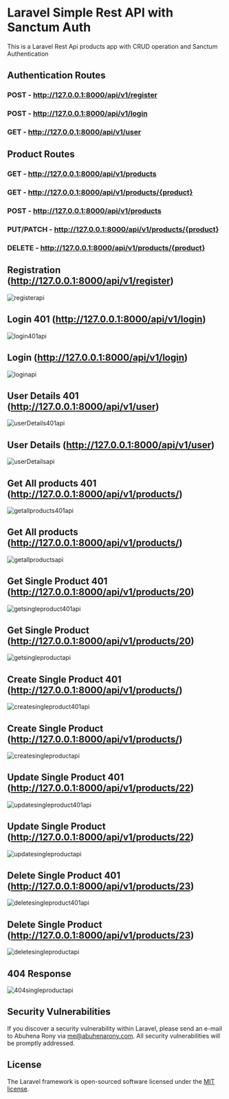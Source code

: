 # Laravel Simple Rest API with Sanctum Auth

<p>This is a Laravel Rest Api products app with CRUD operation and Sanctum Authentication</p>


## Authentication Routes

### POST - http://127.0.0.1:8000/api/v1/register

### POST - http://127.0.0.1:8000/api/v1/login

### GET - http://127.0.0.1:8000/api/v1/user


## Product Routes

### GET - http://127.0.0.1:8000/api/v1/products

### GET - http://127.0.0.1:8000/api/v1/products/{product}

### POST - http://127.0.0.1:8000/api/v1/products

### PUT/PATCH - http://127.0.0.1:8000/api/v1/products/{product}

### DELETE - http://127.0.0.1:8000/api/v1/products/{product}


## Registration (http://127.0.0.1:8000/api/v1/register)
![registerapi](https://github.com/EngrAbuhena/simple-api-with-sanctum-auth/blob/photos/register.PNG?raw=true)

## Login 401 (http://127.0.0.1:8000/api/v1/login)
![login401api](https://github.com/EngrAbuhena/simple-api-with-sanctum-auth/blob/photos/login401.PNG?raw=true)

## Login (http://127.0.0.1:8000/api/v1/login)
![loginapi](https://github.com/EngrAbuhena/simple-api-with-sanctum-auth/blob/photos/login.PNG?raw=true)

## User Details 401 (http://127.0.0.1:8000/api/v1/user)
![userDetails401api](https://github.com/EngrAbuhena/simple-api-with-sanctum-auth/blob/photos/userDetails401.PNG?raw=true)

## User Details (http://127.0.0.1:8000/api/v1/user)
![userDetailsapi](https://github.com/EngrAbuhena/simple-api-with-sanctum-auth/blob/photos/userDetails.PNG?raw=true)

## Get All products 401 (http://127.0.0.1:8000/api/v1/products/)
![getallproducts401api](https://github.com/EngrAbuhena/simple-api-with-sanctum-auth/blob/photos/getAllProducts401.PNG?raw=true)

## Get All products (http://127.0.0.1:8000/api/v1/products/)
![getallproductsapi](https://github.com/EngrAbuhena/simple-api-with-sanctum-auth/blob/photos/getAllProducts.PNG?raw=true)

## Get Single Product 401 (http://127.0.0.1:8000/api/v1/products/20)
![getsingleproduct401api](https://github.com/EngrAbuhena/simple-api-with-sanctum-auth/blob/photos/getSingleProduct401.PNG?raw=true)

## Get Single Product (http://127.0.0.1:8000/api/v1/products/20)
![getsingleproductapi](https://github.com/EngrAbuhena/simple-api-with-sanctum-auth/blob/photos/getSingleProduct.PNG?raw=true)

## Create Single Product 401 (http://127.0.0.1:8000/api/v1/products/)
![createsingleproduct401api](https://github.com/EngrAbuhena/simple-api-with-sanctum-auth/blob/photos/createSingleProduct401.PNG?raw=true)

## Create Single Product (http://127.0.0.1:8000/api/v1/products/)
![createsingleproductapi](https://github.com/EngrAbuhena/simple-api-with-sanctum-auth/blob/photos/createSingleProduct.PNG?raw=true)

## Update Single Product 401 (http://127.0.0.1:8000/api/v1/products/22)
![updatesingleproduct401api](https://github.com/EngrAbuhena/simple-api-with-sanctum-auth/blob/photos/updateSingleProduct401.PNG?raw=true)

## Update Single Product (http://127.0.0.1:8000/api/v1/products/22)
![updatesingleproductapi](https://github.com/EngrAbuhena/simple-api-with-sanctum-auth/blob/photos/updateSingleProduct.PNG?raw=true)

## Delete Single Product 401 (http://127.0.0.1:8000/api/v1/products/23)
![deletesingleproduct401api](https://github.com/EngrAbuhena/simple-api-with-sanctum-auth/blob/photos/deleteSingleProduct401.PNG?raw=true)

## Delete Single Product (http://127.0.0.1:8000/api/v1/products/23)
![deletesingleproductapi](https://github.com/EngrAbuhena/simple-api-with-sanctum-auth/blob/photos/deleteSingleProduct.PNG?raw=true)

## 404 Response
![404singleproductapi](https://github.com/EngrAbuhena/simple-api-with-sanctum-auth/blob/photos/404.PNG?raw=true)

## Security Vulnerabilities

If you discover a security vulnerability within Laravel, please send an e-mail to Abuhena Rony via [me@abuhenarony.com](mailto:me@abuhenarony.com). All security vulnerabilities will be promptly addressed.

## License

The Laravel framework is open-sourced software licensed under the [MIT license](https://opensource.org/licenses/MIT).
